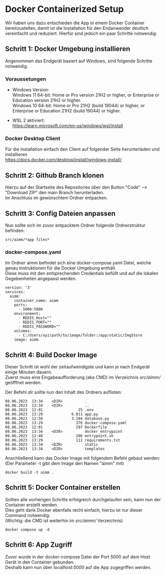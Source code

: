 # Docker Containerized Setup

Wir haben uns dazu entschieden die App in einem Docker Container bereitzustellen, damit ist die Installation für den Endanwender deutlich vereinfacht und reduziert.
Hierfür sind jedoch ein paar Schritte notwendig:

## Schritt 1: Docker Umgebung installieren
Angenommen das Endgerät basiert auf Windows, sind folgende Schritte notwendig.

### Voraussetungen
* Windows Version:  
Windows 11 64-bit: Home or Pro version 21H2 or higher, or Enterprise or Education version 21H2 or higher.   
Windows 10 64-bit: Home or Pro 21H2 (build 19044) or higher, or Enterprise or Education 21H2 (build 19044) or higher.

* WSL 2 aktiviert:  
https://learn.microsoft.com/en-us/windows/wsl/install

### Docker Desktop Client
Für die Installation einfach den Client auf folgender Seite herunterladen und installieren  
https://docs.docker.com/desktop/install/windows-install/

## Schritt 2: Github Branch klonen
Hierzu auf der Startseite des Repositories über den Button "Code" --> "Download ZIP" den main Branch herunterladen.  
Im Anschluss im gewünschtem Ordner entpacken.

## Schritt 3: Config Dateien anpassen
Nun sollte sich im zuvor entpacktem Ordner folgende Ordnerstruktur befinden:    
```
src/aimm/*app files*
```

### docker-compose.yaml
Im Ordner aimm befindet sich eine docker-compose.yaml Datei, welche genau Instruktionen für die Docker Umgebung enthält.    
Diese muss mit den entsprechenden Credentials befüllt und auf die lokalen Gegebenheiten angepasst werden.
```
version: '3'
services:
  aimm:
    container_name: aimm
    ports:
      - 5000:5000
    environment:
      - REDIS_Host=""
      - REDIS_PORT=""
      - REDIS_PASSWORD=""
    volumes:
      - C:/Users/xyz/path/to/image/folder:/app/static/ImgStore
    image: aimm
```

## Schritt 4: Build Docker Image
Dieser Schritt ist wohl der zeitaufwendigste und kann je nach Endgerät einige Minuten dauern.   
Zuerst muss eine Eingabeaufforderung (aka CMD) im Verzeichnis *src/aimm/* geöfffnet werden.

Der Befehl *dir* sollte nun den Inhalt des Ordners auflisten:
```
08.06.2023  13:34    <DIR>          .
08.06.2023  13:34    <DIR>          ..
08.06.2023  12:01                25 .env
08.06.2023  13:29             6.811 app.py
08.06.2023  12:50             3.194 database.py
08.06.2023  13:29               376 docker-compose.yaml
08.06.2023  12:01               297 Dockerfile
08.06.2023  13:34    <DIR>          docker_entrypoint
08.06.2023  12:48               206 entrypoint.sh
08.06.2023  13:29               111 requirements.txt
08.06.2023  13:34    <DIR>          static
08.06.2023  13:34    <DIR>          templates
```


Anschließend kann das Docker Image mit folgendem Befehl gebaut werden:  
(Der Parameter -t gibt dem Image den Namen "aimm" mit)

```
docker build -t aimm .
```

## Schritt 5: Docker Container erstellen
Sollten alle vorherigen Schritte erfolgreich durchgelaufen sein, kann nun der Container erstellt werden.    
Dies geht dank Docker ebenfalls recht einfach, hierzu ist nur dieser Command notwendig:     
(Wichtig: die CMD ist weiterhin im *src/aimm/* Verzeichnis)
```
docker compose up -d
```

## Schritt 6: App Zugriff
Zuvor wurde in der docker-compose Datei der Port 5000 auf dem Host Gerät in den Container gebunden.     
Deshalb kann nun über *localhost:5000* auf die App zugegriffen werden.
